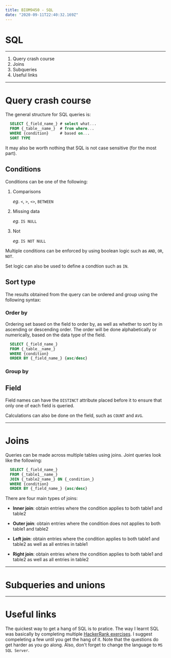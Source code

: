 ```yaml
---
title: BIOM9450 - SQL
date: "2020-09-11T22:40:32.169Z"
---
```

# SQL
---
1. Query crash course
2. Joins
3. Subqueries
4. Useful links
---
# Query crash course

The general structure for SQL queries is:

```SQL
  SELECT {_field_name_} # select what...
  FROM {_table__name_}  # from where...
  WHERE {condition}     # based on...
  SORT TYPE
```
It may also be worth nothing that SQL is not case sensitive (for the most part).

## Conditions

Conditions can be one of the following:

1. Comparisons

    _eg_. `<`, `>`, `<>`, `BETWEEN`

2. Missing data

    _eg_. `IS NULL`

3. Not

    _eg_. `IS NOT NULL`

Multiple conditions can be enforced by using boolean logic such as `AND`, `OR`, `NOT`.

Set logic can also be used to define a condtion such as `IN`.

## Sort type

The results obtained from the query can be ordered and group using the following syntax:

### Order by

Ordering set based on the field to order by, as well as whether to sort by in ascending or descending order. The order will be done alphabetically or numerically, based on the data type of the field.

```SQL
  SELECT {_field_name_}
  FROM {_table__name_}
  WHERE {condition}
  ORDER BY {_field_name_} {asc/desc}
```

### Group by

## Field

Field names can have the `DISTINCT` attribute placed before it to ensure that only one of each field is queried. 

Calculations can also  be done on the field, such as `COUNT` and `AVG`.

---

# Joins

Queries can be made across multiple tables using joins. Joint queries look like the following:

```SQL
  SELECT {_field_name_}
  FROM {_table1__name_}
  JOIN {_table2_name_} ON {_condition_}
  WHERE {condition}
  ORDER BY {_field_name_} {asc/desc}

```

There are four main types of joins:

* **Inner join**: obtain entries where the condition applies to both table1 and table2

* **Outer join**: obtain entries where the condition does not applies to both table1 and table2

* **Left join**: obtain entries where the condition applies to both table1 and table2 as well as all entries in table1

* **Right join**: obtain entries where the condition applies to both table1 and table2 as well as all entries in table2

---

# Subqueries and unions

---

# Useful links

The quickest way to get a hang of SQL is to pratice. The way I learnt SQL was basically by completing multiple [HackerRank exercises](https://www.hackerrank.com/domains/sql). I suggest compeleting a few until you get the hang of it. Note that the questions do get harder as you go along. Also, don't forget to change the language to `MS SQL Server`.